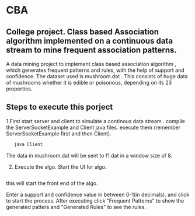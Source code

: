 CBA
===

College project. Class based Association algorithm implemented on a continuous data stream to mine frequent association patterns.
--------------------------------------------------------------------
A data mining project to implement class based association algorithm , which generates frequent patterns and rules, with the help of support and confidence.
The dataset used is mushroom.dat . This consists of huge data of mushrooms whether it is edible or poisonous, depending on its 23 properties.

Steps to execute this porject 
-----------------------------
1.First start server and client to simulate a continous data stream .
compile the ServerSocketExample and Client java files.
execute them (remember ServerSocketExample first and then Client).
```java ServerSocketExample
   java Client
```
The data in mushroom.dat will be sent to f1.dat in a window size of 8.

2. Execute the algo.
Start the UI for algo.
```java AprioriUI 
```
this will start the front end of the algo.

Enter a support and confidence value in between 0-1(in decimals).
and click to start the process. 
After executing click "Frequent Patterns" to show the generated patters and "Generated Rules" to see the rules.
